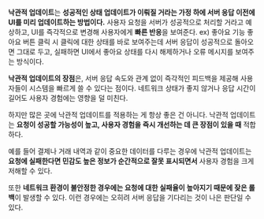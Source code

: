 <strong>낙관적 업데이트</strong>는 <strong>성공적인 상태 업데이트가 이뤄질 거라는 가정 하에 서버 응답 이전에 UI를 미리 업데이트하는 방법이다.</strong>
사용자 요청을 서버가 성공적으로 처리할 거라고 예상하고, UI를 즉각적으로 변경해 사용자에게 <strong>빠른 반응</strong>을 보여준다.
ex) 좋아요 기능
좋아요 버튼 클릭 시 클릭에 대한 상태를 바로 보여주는데 서버 응답이 성공적으로 돌아오면 그대로 두고, 실패하면 UI에서 좋아요 상태를 다시 해제하거나 오류 메시지를 보여주는 방식이다.

<strong>낙관적 업데이트의 장점</strong>은, 서버 응답 속도와 관계 없이 즉각적인 피드백을 제공해 사용자들이 시스템을 빠르게 쓸 수 있다는 점이다.
네트워크 상태가 좋지 않거나 응답 시간이 길어도 사용자 경험에는 영향을 덜 미친다.

하지만 많은 곳에 낙관적 업데이트를 적용하는 게 항상 좋은 건 아니다. 낙관적 업데이트는 <strong>요청이 성공할 가능성이 높고, 사용자 경험을 즉시 개선하는 데 큰 장점이 있을 때</strong> 적합하다.

예를 들어 결제나 거래 내역과 같이 중요한 데이터를 다루는 경우에 낙관적 업데이트는 <strong>요청에 실패한다면 민감도 높은 정보가 순간적으로 잘못 표시되면서</strong> 사용자 경험을 크게 저해할 수 있다.

또한 <strong>네트워크 환경이 불안정한 경우에는 요청에 대한 실패율이 높아지기 때문에 잦은 롤백</strong>이 발생할 수 있다. 이런 경우에는 오히려 서버 응답을 기다리는 것이 나은 판단일 수 있다.
